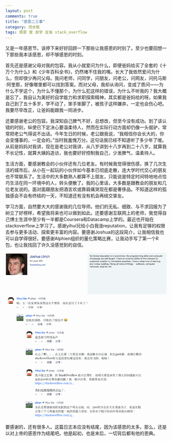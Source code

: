 ```yaml
---
layout: post
comments: true
title: "感恩二三事"
category: 流水账
tags: 感恩 爱 自学 反省 stack_overflow
---
```


又是一年感恩节，该停下来好好回顾一下那些让我感恩的时刻了。至少也要回想一下那些我本该感恩，却不够感恩的时刻。

首先还是感谢父母对我的包容。我从小就爱问为什么，即便爸妈给买了全套的《十万个为什么》和《少年百科全书》，仍然堵不住我的嘴。长大了我依然爱问为什么，但却很少再问父母。我问老师，问同学，问朋友，问老公，问网友，问托马斯·阿奎那，好像哪里都可以找到答案。而对父母，我却从询问，变成了质问——为什么不学这个，为什么不懂那个，为什么犯这样的错误，为什么不听我的？我大概是忘了，我自认为美好的自学能力和求职探索精神，其实都是爸妈给的呀。如果我自己到了五十多岁，学不动了，笨手笨脚了，被孩子这样嫌弃，一定也会伤心吧。我要尽早改正，让爸妈能跟我一同进步。

还要感谢老公的包容。我深知自己脾气不好，总想改，但至今没有成功。到了该认错的时刻，纵使已下定决心要温柔待人，然而在实际行动方面却仍像一头倔驴，常常把老公气得说不出话。今年生日的时候，老公跟我说，“我相信你会长大的，你会变懂事的，一定会的。”当时我羞愧万分。这句话我已经不知道听了多少年了嗳。从前是妈妈对我讲，现在是老公对我讲，从八岁讲到十八岁再到二十八岁。就算我不长记性，就算大姨妈造访，我也要好好控制我自己，少发脾气，温柔待人。

生活方面，要感谢教会的小伙伴还有几位老友。有时候我觉得很伤感，换了几次生活的城市后，从小在一起玩的小伙伴如今基本已彻底走散，连大学时代交心的朋友也不常联系了。生活中的大多数熟人都算不上朋友，只能说是特定时间特地地点恰巧生活在同一环境中的人，转头便散了。我的心里话，大多数是跟教会的朋友和几位老友说的。面对面跟朋友把酒言欢或靠肩痛哭现在都是奢侈品。不知道这样的孤独感会不会有终结的一天，不知道还有没有机会再结交挚友。

学习方面，自然要大大的感谢我的几位导师。他们的无私、细致、与不求回报为了树立了好榜样，希望我将来也可以做到如此。还要感谢互联网上的老师，我觉得自己博士生涯中至少有一半都是Coursera和Datacamp上学的。最近也开始在stackoverflow上学习了。感谢yihui兄给小白我涨reputation，让我有足够的权限去参与更多活动、探索更丰富的内容。要感谢Joshua的这段简介，让我相信我也可以自学得很好。要感谢Alphien组织的量化策略比赛，让我动手写了第一个R包，也让我找回了许久没感觉到的自信。

![](/images/joshua_ulrich.png)
![](/images/so_first_answer.png)

要感谢的，还有很多人。这篇日志本应没有结尾，因为该感恩的太多。那么，还是以对上帝的感恩作为结尾吧。他是起初，也是末后，一切背后都有他的恩典。
